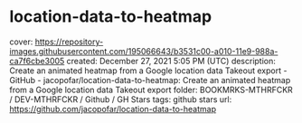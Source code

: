 # location-data-to-heatmap

cover: https://repository-images.githubusercontent.com/195066643/b3531c00-a010-11e9-988a-ca7f6cbe3005
created: December 27, 2021 5:05 PM (UTC)
description: Create an animated heatmap from a Google location data Takeout export - GitHub - jacopofar/location-data-to-heatmap: Create an animated heatmap from a Google location data Takeout export
folder: BOOKMRKS-MTHRFCKR / DEV-MTHRFCKR / Github / GH Stars
tags: github stars
url: https://github.com/jacopofar/location-data-to-heatmap